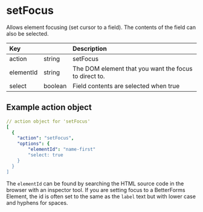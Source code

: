 # setFocus

Allows element focusing \(set cursor to a field\). The contents of the field can also be selected.

| Key |  | Description |
| :--- | :--- | :--- |
| action | string | setFocus |
| elementId | string | The DOM element that you want the focus to direct to. |
| select | boolean | Field contents are selected when true |

## Example action object

```yaml
// action object for 'setFocus'
[
  {
    "action": "setFocus",
    "options": {
        "elementId": "name-first"
        "select: true
    }
  }
]
```

The `elementId` can be found by searching the HTML source code in the browser with an inspector tool. If you are setting focus to a BetterForms Element, the id is often set to the same as the `label` text but with lower case and hyphens for spaces.

